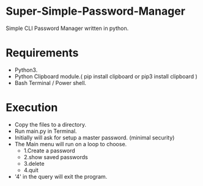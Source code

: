 # Super-Simple-Password-Manager
Simple CLI Password Manager written in python.

# Requirements 
- Python3.
- Python Clipboard module.( pip install clipboard or pip3 install clipboard )
- Bash Terminal / Power shell.

# Execution
- Copy the files to a directory.
- Run main.py in Terminal.
- Initially will ask for setup a master password. (minimal security)
- The Main menu will run on a loop to choose. 
  - 1.Create a password
  - 2.show saved passwords
  - 3.delete
  - 4.quit
- '4' in the query will exit the program.
